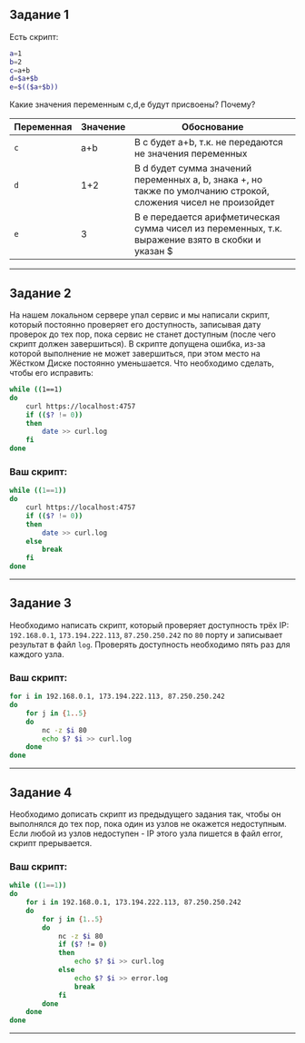 ## Задание 1

Есть скрипт:
```bash
a=1
b=2
c=a+b
d=$a+$b
e=$(($a+$b))
```

Какие значения переменным c,d,e будут присвоены? Почему?

| Переменная  | Значение | Обоснование |
| ------------- | ------------- | ------------- |
| `c`  | a+b  | В c будет a+b, т.к. не передаются не значения переменных |
| `d`  | 1+2  | В d будет сумма значений переменных a, b, знака +, но также по умолчанию строкой, сложения чисел не произойдет |
| `e`  | 3  | В e передается арифметическая сумма чисел из переменных, т.к. выражение взято в скобки и указан $ |

----

## Задание 2

На нашем локальном сервере упал сервис и мы написали скрипт, который постоянно проверяет его доступность, записывая дату проверок до тех пор, пока сервис не станет доступным (после чего скрипт должен завершиться). В скрипте допущена ошибка, из-за которой выполнение не может завершиться, при этом место на Жёстком Диске постоянно уменьшается. Что необходимо сделать, чтобы его исправить:
```bash
while ((1==1)
do
	curl https://localhost:4757
	if (($? != 0))
	then
		date >> curl.log
	fi
done
```

### Ваш скрипт:
```bash
while ((1==1))
do
	curl https://localhost:4757
	if (($? != 0))
	then
		date >> curl.log
	else
		break
	fi
done
```

---

## Задание 3

Необходимо написать скрипт, который проверяет доступность трёх IP: `192.168.0.1`, `173.194.222.113`, `87.250.250.242` по `80` порту и записывает результат в файл `log`. Проверять доступность необходимо пять раз для каждого узла.

### Ваш скрипт:
```bash
for i in 192.168.0.1, 173.194.222.113, 87.250.250.242
do
	for j in {1..5}
	do
		nc -z $i 80
		echo $? $i >> curl.log
	done
done
```

---
## Задание 4

Необходимо дописать скрипт из предыдущего задания так, чтобы он выполнялся до тех пор, пока один из узлов не окажется недоступным. Если любой из узлов недоступен - IP этого узла пишется в файл error, скрипт прерывается.

### Ваш скрипт:
```bash
while ((1==1))
do
	for i in 192.168.0.1, 173.194.222.113, 87.250.250.242
	do
		for j in {1..5}
		do
			nc -z $i 80
			if ($? != 0)
			then
				echo $? $i >> curl.log
			else
				echo $? $i >> error.log
				break
			fi
		done
	done
done
```

---